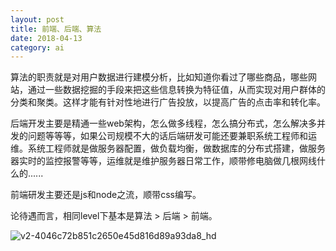 ```yaml
---
layout: post
title: 前端、后端、算法
date: 2018-04-13
category: ai
---
```


算法的职责就是对用户数据进行建模分析，比如知道你看过了哪些商品，哪些网站，通过一些数据挖掘的手段来把这些信息转换为特征值，从而实现对用户群体的分类和聚类。这样才能有针对性地进行广告投放，以提高广告的点击率和转化率。

后端开发主要是精通一些web架构，怎么做多线程，怎么搞分布式，怎么解决多并发的问题等等等，如果公司规模不大的话后端研发可能还要兼职系统工程师和运维。系统工程师就是做服务器配置，做负载均衡，做数据库的分布式搭建，做服务器实时的监控报警等等，运维就是维护服务器日常工作，顺带修电脑做几根网线什么的......

前端研发主要还是js和node之流，顺带css编写。

论待遇而言，相同level下基本是算法 > 后端 > 前端。

![v2-4046c72b851c2650e45d816d89a93da8_hd](https://i.imgur.com/pvpN7EU.jpg)

